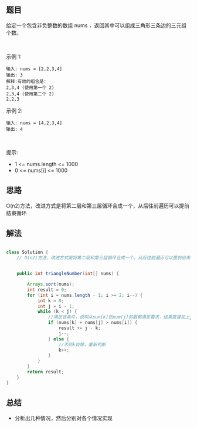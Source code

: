 
## 题目

给定一个包含非负整数的数组 nums ，返回其中可以组成三角形三条边的三元组个数。

 

示例 1:

    输入: nums = [2,2,3,4]
    输出: 3
    解释:有效的组合是: 
    2,3,4 (使用第一个 2)
    2,3,4 (使用第二个 2)
    2,2,3
示例 2:

    输入: nums = [4,2,3,4]
    输出: 4
 

提示:

- 1 <= nums.length <= 1000
- 0 <= nums[i] <= 1000


## 思路

O(n2)方法，改进方式是将第二层和第三层循环合成一个，从后往前遍历可以提前结束循环

## 解法
```java

class Solution {
    // O(n2)方法，改进方式是将第二层和第三层循环合成一个，从后往前遍历可以提前结束循环


    public int triangleNumber(int[] nums) {

        Arrays.sort(nums);
        int result = 0;
        for (int i = nums.length - 1; i >= 2; i--) {
            int k = 0;
            int j = i - 1;
            while (k < j) {
                //满足该条件，说明从num[k]到num[j]的数都满足要求，结果直接加上j - k
                if (nums[k] + nums[j] > nums[i]) {
                    result += j - k;
                    j--;
                } else {
                    //否则k自增，重新判断
                    k++;
                }
            }
        }
        return result;
    }
}
```

## 总结

- 分析出几种情况，然后分别对各个情况实现 
